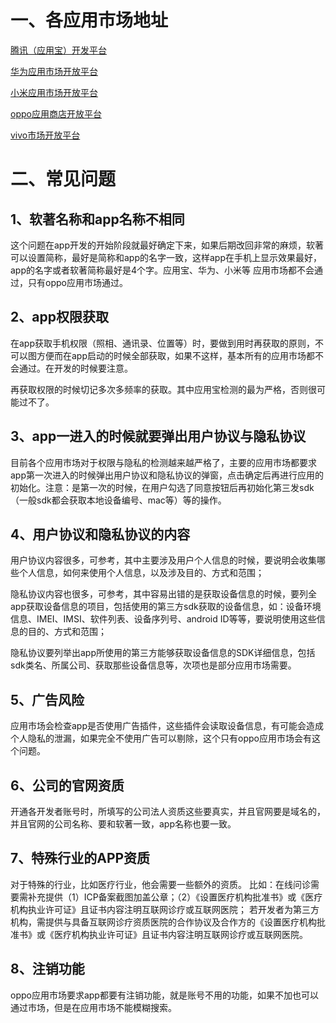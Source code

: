 # 一、各应用市场地址
[腾讯（应用宝）开发平台](https://open.tencent.com/)

[华为应用市场开放平台](https://appgallery.huawei.com/#/Featured )

[小米应用市场开放平台](https://app.mi.com/)

[oppo应用商店开放平台](https://store.oppomobile.com/)

[vivo市场开放平台](https://dev.vivo.com.cn/products/pc/index)
# 二、常见问题
## 1、软著名称和app名称不相同
这个问题在app开发的开始阶段就最好确定下来，如果后期改回非常的麻烦，软著可以设置简称，最好是简称和app的名字一致，这样app在手机上显示效果最好，app的名字或者软著简称最好是4个字。应用宝、华为、小米等
应用市场都不会通过，只有oppo应用市场通过。
## 2、app权限获取
在app获取手机权限（照相、通讯录、位置等）时，要做到用时再获取的原则，不可以图方便而在app启动的时候全部获取，如果不这样，基本所有的应用市场都不会通过。在开发的时候要注意。

再获取权限的时候切记多次多频率的获取。其中应用宝检测的最为严格，否则很可能过不了。
## 3、app一进入的时候就要弹出用户协议与隐私协议
目前各个应用市场对于权限与隐私的检测越来越严格了，主要的应用市场都要求app第一次进入的时候弹出用户协议和隐私协议的弹窗，点击确定后再进行应用的初始化。注意：是第一次的时候，在用户勾选了同意按钮后再初始化第三发sdk（一般sdk都会获取本地设备编号、mac等）等的操作。
## 4、用户协议和隐私协议的内容
用户协议内容很多，可参考，其中主要涉及用户个人信息的时候，要说明会收集哪些个人信息，如何来使用个人信息，以及涉及目的、方式和范围；

隐私协议内容也很多，可参考，其中容易出错的是获取设备信息的时候，要列全app获取设备信息的项目，包括使用的第三方sdk获取的设备信息，如：设备环境信息、IMEI、IMSI、软件列表、设备序列号、android ID等等，要说明使用这些信息的目的、方式和范围；

隐私协议要列举出app所使用的第三方能够获取设备信息的SDK详细信息，包括sdk类名、所属公司、获取那些设备信息等，次项也是部分应用市场需要。

## 5、广告风险
应用市场会检查app是否使用广告插件，这些插件会读取设备信息，有可能会造成个人隐私的泄漏，如果完全不使用广告可以剔除，这个只有oppo应用市场会有这个问题。

## 6、公司的官网资质
开通各开发者账号时，所填写的公司法人资质这些要真实，并且官网要是域名的，并且官网的公司名称、要和软著一致，app名称也要一致。

## 7、特殊行业的APP资质
对于特殊的行业，比如医疗行业，他会需要一些额外的资质。
比如：在线问诊需要需补充提供（1）ICP备案截图加盖公章；（2）《设置医疗机构批准书》或《医疗机构执业许可证》且证书内容注明互联网诊疗或互联网医院； 若开发者为第三方机构，需提供与具备互联网诊疗资质医院的合作协议及合作方的《设置医疗机构批准书》或《医疗机构执业许可证》且证书内容注明互联网诊疗或互联网医院。

## 8、注销功能
oppo应用市场要求app都要有注销功能，就是账号不用的功能，如果不加也可以通过市场，但是在应用市场不能模糊搜索。
